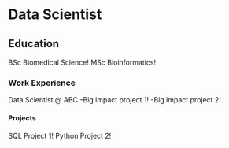 # Data Scientist

## Education
BSc Biomedical Science!
MSc Bioinformatics!

### Work Experience
Data Scientist @ ABC
-Big impact project 1!
-Big impact project 2!

#### Projects
SQL Project 1!
Python Project 2!
